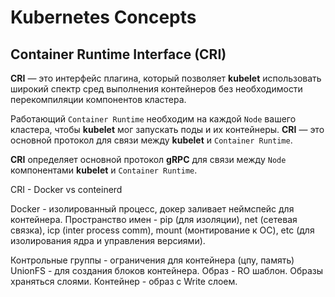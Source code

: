 # Kubernetes Concepts

## Container Runtime Interface (CRI)
**CRI** — это интерфейс плагина, который позволяет **kubelet** использовать широкий спектр сред выполнения контейнеров без необходимости перекомпиляции компонентов кластера.

Работающий `Container Runtime` необходим на каждой `Node` вашего кластера, чтобы **kubelet** мог запускать поды и их контейнеры. **CRI** — это основной протокол для связи между **kubelet** и `Container Runtime`.

**CRI** определяет основной протокол **gRPC** для связи между `Node` компонентами **kubelet** и `Container Runtime`.

CRI - Docker vs conteinerd

Docker - изолированный процесс, докер заливает неймспейс для контейнера. Пространство имен - pip (для изоляции), net (сетевая связка), icp (inter process comm), mount (монтирование к ОС), etc (для изолирования ядра и управления версиями).

Контрольные группы - ограничения для контейнера (цпу, память)
UnionFS - для создания блоков контейнера.
Образ - RO шаблон. Образы храняться слоями.
Контейнер - образ с Write слоем.